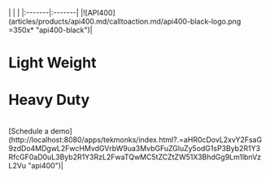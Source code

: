 

<!-- | | |
|:-------|:-------|
|![API400](articles/products/api400.md/calltoaction.md/api400-black-logo.png =350x* "api400-black")|<h1 class="text-white">Light Weight</h1> <h1 class="text-orange">Heavy Duty</h1> <br> [Schedule a demo](http://localhost:8080/apps/tekmonks/index.html?.=aHR0cDovL2xvY2FsaG9zdDo4MDgwL2FwcHMvdGVrbW9ua3MvbGFuZGluZy5odG1sP3Byb2R1Y3RfcGF0aD0uL3Byb2R1Y3RzL2FwaTQwMC5tZCZtZW51X3BhdGg9Lm1lbnVzL2Vu "api400")| -->


<div class="api400-section5" markdown="1">
| | |
|:-------|:-------|
|![API400](articles/products/api400.md/calltoaction.md/api400-black-logo.png =350x* "api400-black")|<h1 class="text-white">Light Weight</h1> <h1 class="text-orange">Heavy Duty</h1> <br> [Schedule a demo](http://localhost:8080/apps/tekmonks/index.html?.=aHR0cDovL2xvY2FsaG9zdDo4MDgwL2FwcHMvdGVrbW9ua3MvbGFuZGluZy5odG1sP3Byb2R1Y3RfcGF0aD0uL3Byb2R1Y3RzL2FwaTQwMC5tZCZtZW51X3BhdGg9Lm1lbnVzL2Vu "api400")|
</div>

